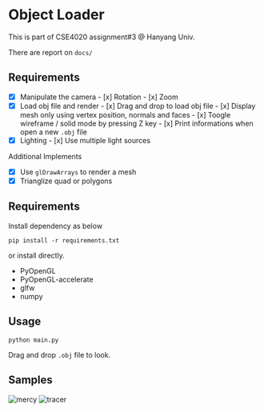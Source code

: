 # Object Loader

This is part of CSE4020 assignment#3 @ Hanyang Univ.

There are report on `docs/`

## Requirements

- [x] Manipulate the camera
      - [x] Rotation
      - [x] Zoom
- [x] Load obj file and render
      - [x] Drag and drop to load obj file
      - [x] Display mesh only using vertex position, normals and faces
      - [x] Toogle wireframe / solid mode by pressing Z key
      - [x] Print informations when open a new `.obj` file
- [x] Lighting
      - [x] Use multiple light sources

Additional Implements

- [x] Use `glDrawArrays` to render a mesh
- [x] Trianglize quad or polygons

## Requirements

Install dependency as below

```
pip install -r requirements.txt
```

or install directly.

- PyOpenGL
- PyOpenGL-accelerate
- glfw
- numpy

## Usage

```
python main.py
```

Drag and drop `.obj` file to look.

## Samples

![mercy](https://github.com/jiunbae/CSE4020/blob/master/assignment3/images/mercy.png?raw=true)
![tracer](https://github.com/jiunbae/CSE4020/blob/master/assignment3/images/tracer.png?raw=true)
